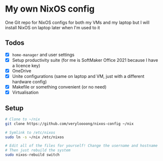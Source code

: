 # My own NixOS config

One Git repo for NixOS configs for both my VMs and my laptop but I will install NixOS on laptop later when I'm used to it

## Todos

- [x] `home-manager` and user settings
- [x] Setup productivity suite (for me is SoftMaker Office 2021 because I have a licence key)
- [x] OneDrive
- [x] Unite configurations (same on laptop and VM, just with a different hardware config)
- [x] Makefile or something convenient (or no need)
- [x] Virtualisation

## Setup

```sh
# Clone to ~/nix
git clone https://github.com/veryloooong/nixos-config ~/nix

# Symlink to /etc/nixos
sudo ln -s ~/nix /etc/nixos

# Edit all of the files for yourself! Change the username and hostname as you'd like.
# Then just rebuild the system
sudo nixos-rebuild switch
```

